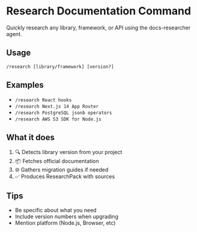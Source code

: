 # Research Documentation Command

Quickly research any library, framework, or API using the docs-researcher agent.

## Usage
```
/research [library/framework] [version?]
```

## Examples
- `/research React hooks`
- `/research Next.js 14 App Router`
- `/research PostgreSQL jsonb operators`
- `/research AWS S3 SDK for Node.js`

## What it does
1. 🔍 Detects library version from your project
2. 📦 Fetches official documentation
3. 🌐 Gathers migration guides if needed
4. ✅ Produces ResearchPack with sources

## Tips
- Be specific about what you need
- Include version numbers when upgrading
- Mention platform (Node.js, Browser, etc)